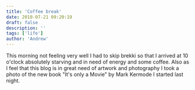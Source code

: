 ```yaml
---
title: 'Coffee break'
date: 2010-07-21 09:20:19
draft: false
description: ''
tags: ['life']
author: 'Andrew'
---
```


This morning not feeling very well I had to skip brekki so that I arrived at 10 o'clock absolutely starving and in need of energy and some coffee. Also as I feel that this blog is in great need of artwork and photography I took a photo of the new book "It's only a Movie" by Mark Kermode I started last night.
